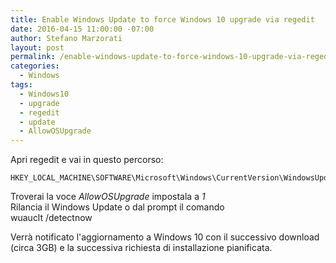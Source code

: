 ```yaml
---
title: Enable Windows Update to force Windows 10 upgrade via regedit
date: 2016-04-15 11:00:00 -07:00
author: Stefano Marzorati
layout: post
permalink: /enable-windows-update-to-force-windows-10-upgrade-via-regedit/
categories:
  - Windows
tags:
  - Windows10
  - upgrade
  - regedit
  - update
  - AllowOSUpgrade
---
```

Apri regedit e vai in questo percorso:

	HKEY_LOCAL_MACHINE\SOFTWARE\Microsoft\Windows\CurrentVersion\WindowsUpdate\OSUpgrade

Troverai la voce *AllowOSUpgrade* impostala a *1*   
Rilancia il Windows Update o dal prompt il comando   
	wuauclt /detectnow
	
Verrà notificato l'aggiornamento a Windows 10 con il successivo download (circa 3GB) e la successiva richiesta di installazione pianificata.
